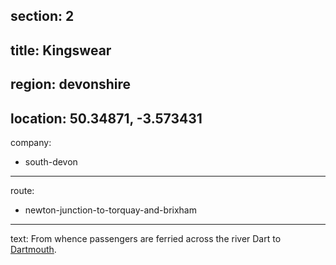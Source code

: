 section: 2
----
title: Kingswear
----
region: devonshire
----
location: 50.34871, -3.573431
----
company:
- south-devon
----
route:
- newton-junction-to-torquay-and-brixham
----
text: From whence passengers are ferried across the river Dart to [Dartmouth](/stations/dartmouth).
